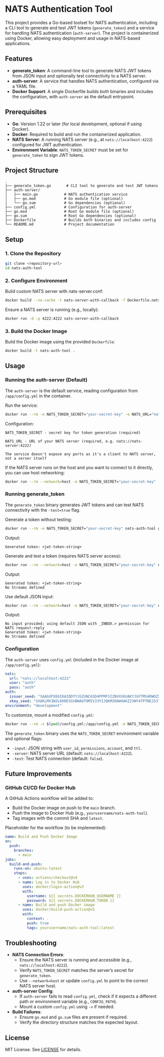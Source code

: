 # NATS Authentication Tool

This project provides a Go-based toolset for NATS authentication, including a CLI tool to generate and test JWT tokens (`generate_token`) and a service for handling NATS authentication (`auth-server`). The project is containerized using Docker, allowing easy deployment and usage in NATS-based applications.

## Features

- **generate_token**: A command-line tool to generate NATS JWT tokens from JSON input and optionally test connectivity to a NATS server.
- **auth-server**: A service that handles NATS authentication, configured via a YAML file.
- **Docker Support**: A single Dockerfile builds both binaries and includes the configuration, with `auth-server` as the default entrypoint.

## Prerequisites

- **Go**: Version 1.22 or later (for local development, optional if using Docker).
- **Docker**: Required to build and run the containerized application.
- **NATS Server**: A running NATS server (e.g., at `nats://localhost:4222`) configured for JWT authentication.
- **Environment Variable**: `NATS_TOKEN_SECRET` must be set for `generate_token` to sign JWT tokens.

## Project Structure

```
.
├── generate_token.go       # CLI tool to generate and test JWT tokens
├── auth-server/
│   ├── main.go            # NATS authentication service
│   ├── go.mod             # Go module file (optional)
│   └── go.sum             # Go dependencies (optional)
├── config.yml             # Configuration for auth-server
├── go.mod                 # Root Go module file (optional)
├── go.sum                 # Root Go dependencies (optional)
├── Dockerfile             # Builds both binaries and includes config
└── README.md              # Project documentation
```

## Setup

### 1. Clone the Repository

```bash
git clone <repository-url>
cd nats-auth-tool
```

### 2. Configure Environment

Build custom NATS server with nats-server.conf:

```bash
docker build --no-cache -t nats-server-with-callback -f Dockerfile.nats .
```

Ensure a NATS server is running (e.g., locally):

```bash
docker run -d -p 4222:4222 nats-server-with-callback
```

### 3. Build the Docker Image

Build the Docker image using the provided `Dockerfile`:

```bash
docker build -t nats-auth-tool .
```

## Usage

### Running the auth-server (Default)

The `auth-server` is the default service, reading configuration from `/app/config.yml` in the container.

Run the service:

```bash
docker run --rm -e NATS_TOKEN_SECRET="your-secret-key" -e NATS_URL="nats://your-nats-server:4222" nats-auth-tool
```

Configuration:

    NATS_TOKEN_SECRET - secret key for token generation (required)

    NATS_URL - URL of your NATS server (required, e.g. nats://nats-server:4222)

    The service doesn't expose any ports as it's a client to NATS server, not a server itself

If the NATS server runs on the host and you want to connect to it directly, you can use host networking:

```bash
docker run --rm --network=host -e NATS_TOKEN_SECRET="your-secret-key" -e NATS_URL="nats://localhost:4222" nats-auth-tool
```

### Running generate_token

The `generate_token` binary generates JWT tokens and can test NATS connectivity with the `-test=true` flag.

Generate a token without testing:

```bash
docker run --rm -e NATS_TOKEN_SECRET="your-secret-key" nats-auth-tool generate_token -input '{"user_id":"bob","permissions":{"pub":{"allow":["$JS.API.>"],"deny":[]},"sub":{"allow":["_INBOX.>","TEST.>"],"deny":[]}},"account":"PROD","ttl":600}'
```

Output:

```
Generated token: <jwt-token-string>
```

Generate and test a token (requires NATS server access):

```bash
docker run --rm --network=host -e NATS_TOKEN_SECRET="your-secret-key" nats-auth-tool generate_token -input '{"user_id":"bob","permissions":{"pub":{"allow":["$JS.API.>"],"deny":[]},"sub":{"allow":["_INBOX.>","TEST.>"],"deny":[]}},"account":"PROD","ttl":600}' -server="your-nats-server:4222"
```

Output:

```
Generated token: <jwt-token-string>
No Streams defined
```

Use default JSON input:

```bash
docker run --rm --network=host -e NATS_TOKEN_SECRET="your-secret-key" nats-auth-tool generate_token -test=true
```

Output:

```
No input provided; using default JSON with _INBOX.> permission for NATS request-reply
Generated token: <jwt-token-string>
No Streams defined
```

### Configuration

The `auth-server` uses `config.yml` (included in the Docker image at `/app/config.yml`):

```yaml
nats:
  url: "nats://localhost:4222"
  user: "auth"
  pass: "auth"
auth:
  issuer_seed: "SAAGXPXE6IKAIQDYYJGZGNC6SD4PPMF5IZNVXV6UAKYJUFTMS4RWQZXWSI"
  xkey_seed: "SXAKLMX3W2LKKRE5GVBWAOTOMIVJ3YIJQKM3OAW4AKZ23WY4TPTNEJ53TE"
environment: "development"
```

To customize, mount a modified `config.yml`:

```bash
docker run --rm -v $(pwd)/config.yml:/app/config.yml -e NATS_TOKEN_SECRET="your-secret-key" nats-auth-tool
```

The `generate_token` binary uses the `NATS_TOKEN_SECRET` environment variable and optional flags:

- `-input`: JSON string with `user_id`, `permissions`, `account`, and `ttl`.
- `-server`: NATS server URL (default: `nats://localhost:4222`).
- `-test`: Test NATS connection (default: `false`).

## Future Improvements

### GitHub CI/CD for Docker Hub

A GitHub Actions workflow will be added to:

- Build the Docker image on push to the `main` branch.
- Push the image to Docker Hub (e.g., `yourusername/nats-auth-tool`).
- Tag images with the commit SHA and `latest`.

Placeholder for the workflow (to be implemented):

```yaml
name: Build and Push Docker Image
on:
  push:
    branches:
      - main
jobs:
  build-and-push:
    runs-on: ubuntu-latest
    steps:
      - uses: actions/checkout@v4
      - name: Log in to Docker Hub
        uses: docker/login-action@v3
        with:
          username: ${{ secrets.DOCKERHUB_USERNAME }}
          password: ${{ secrets.DOCKERHUB_TOKEN }}
      - name: Build and push Docker image
        uses: docker/build-push-action@v5
        with:
          context: .
          push: true
          tags: yourusername/nats-auth-tool:latest
```

## Troubleshooting

- **NATS Connection Errors**:
  - Ensure the NATS server is running and accessible (e.g., `nats://localhost:4222`).
  - Verify `NATS_TOKEN_SECRET` matches the server’s secret for `generate_token`.
  - Use `--network=host` or update `config.yml` to point to the correct NATS server host.
- **auth-server Config**:
  - If `auth-server` fails to read `config.yml`, check if it expects a different path or environment variable (e.g., `CONFIG_PATH`).
  - Mount a custom `config.yml` using `-v` if needed.
- **Build Failures**:
  - Ensure `go.mod` and `go.sum` files are present if required.
  - Verify the directory structure matches the expected layout.

## License

MIT License. See [LICENSE](LICENSE) for details.
